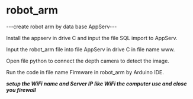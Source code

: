 # robot_arm
---create robot arm by data base AppServ---
<first step>

Install the appserv in drive C and input the file SQL import to AppServ.

<second step>

Input the robot_arm file into file AppServ in drive C in file name www.
  
<third step>
  
Open file python to connect the depth camera to detect the image.
  
<last step>
  
Run the code in file name Firmware in robot_arm by Arduino IDE.

***setup the WiFi name and Server IP like WiFi the computer use and close you firewall***
